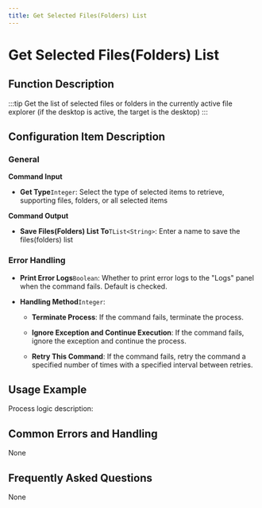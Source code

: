 ```yaml
---
title: Get Selected Files(Folders) List
---
```


# Get Selected Files(Folders) List

## Function Description

:::tip 
Get the list of selected files or folders in the currently active file explorer (if the desktop is active, the target is the desktop)
:::

## Configuration Item Description

### General

**Command Input**

- **Get Type**`Integer`: Select the type of selected items to retrieve, supporting files, folders, or all selected items


**Command Output**

- **Save Files(Folders) List To**`TList<String>`: Enter a name to save the files(folders) list


### Error Handling

- **Print Error Logs**`Boolean`: Whether to print error logs to the "Logs" panel when the command fails. Default is checked. 

- **Handling Method**`Integer`:

    - **Terminate Process**: If the command fails, terminate the process.

    - **Ignore Exception and Continue Execution**: If the command fails, ignore the exception and continue the process.

    - **Retry This Command**: If the command fails, retry the command a specified number of times with a specified interval between retries.

## Usage Example

Process logic description:

## Common Errors and Handling

None

## Frequently Asked Questions

None

